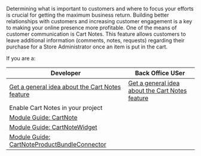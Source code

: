 Determining what is important to customers and where to focus your efforts is crucial for getting the maximum business return. Building better relationships with customers and increasing customer engagement is a key to making your online presence more profitable. One of the means of customer communication is Cart Notes. This feature allows customers to leave additional information (comments, notes, requests) regarding their purchase for a Store Administrator once an item is put in the cart.

If you are a:

| Developer | Back Office USer |
| --- | --- |
| [Get a general idea about the Cart Notes feature](https://documentation.spryker.com/v4/docs/cart-notes-overview)| [Get a general idea about the Cart Notes feature](https://documentation.spryker.com/v4/docs/cart-notes-overview) |
| Enable Cart Notes in your project |   |
| [Module Guide: CartNote](https://documentation.spryker.com/v4/docs/cart-note)|
|[Module Guide: CartNoteWidget](https://documentation.spryker.com/v4/docs/cart-note-widget) |
| [Module Guide: CartNoteProductBundleConnector](https://documentation.spryker.com/v4/docs/cart-note-product-bundle-connector)  |